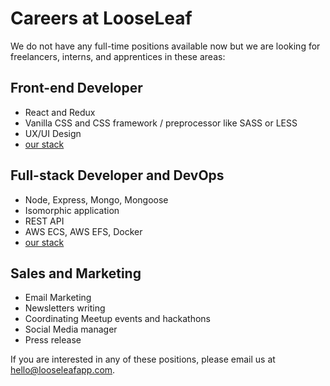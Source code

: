 # Careers at LooseLeaf

We do not have any full-time positions available now but we are looking for freelancers, interns, and apprentices in these areas:

## Front-end Developer

- React and Redux
- Vanilla CSS and CSS framework / preprocessor like SASS or LESS
- UX/UI Design
- [our stack](https://stackshare.io/looseleaf/looseleaf)

## Full-stack Developer and DevOps

- Node, Express, Mongo, Mongoose
- Isomorphic application
- REST API
- AWS ECS, AWS EFS, Docker
- [our stack](https://stackshare.io/looseleaf/looseleaf)


## Sales and Marketing

- Email Marketing
- Newsletters writing
- Coordinating Meetup events and hackathons
- Social Media manager
- Press release

If you are interested in any of these positions, please email us at <a href="mailto: hello@looseleafapp.com">hello@looseleafapp.com</a>.
